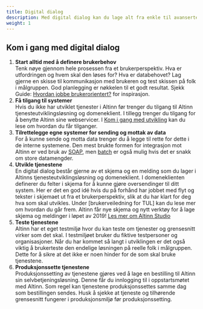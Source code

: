 ```yaml
---
title: Digital dialog
description: Med digital dialog kan du lage alt fra enkle til avanserte skjemaer. Prosessen for å lage skjemaer og meldinger vil være forskjellig alt etter som hvor stor eller liten målgruppen er, hvor mye data som skal behandles eller hvor mye jobb det er å legge til rette for at egne systemer kan snakke med Altinn.
weight: 1
---
```



## Kom i gang med digital dialog

1. **Start alltid med å definere brukerbehov**<br>Tenk nøye gjennom hele prosessen fra et brukerperspektiv. Hva er utfordringen og hvem skal den løses for? Hva er databehovet? Lag gjerne en skisse til kommunikasjon med brukeren og test skissen på folk i målgruppen. God planlegging er nøkkelen til et godt resultat. Sjekk Guide: [Hvordan jobbe brukerorientert?](https://www.altinndigital.no/kom-i-gang/guide-kom-i-gang-med-altinn/hvordan-jobbe-brukerorientert/) for inspirasjon.
2. **Få tilgang til systemer**<br>Hvis du ikke har utviklet tjenester i Altinn før trenger du tilgang til Altinn tjenesteutviklingsløsning og domeneklient. I tillegg trenger du tilgang for å benytte Altinn sine webservicer. I [Kom i gang med utvikling](/docs/kom-i-gang-med-utvikling/) kan du lese om hvordan du får tilganger.
3. **Tilrettelegge egne systemer for sending og mottak av data**<br>For å kunne sende og motta data trenger du å legge til rette for dette i de interne systemene. Den mest brukte formen for integrasjon mot Altinn er ved bruk av [SOAP](/docs/api/tjenesteeiere/soap/), men [batch](/docs/api/tjenesteeiere/batch/) er også mulig hvis det er snakk om store datamengder.
4. **Utvikle tjenestene**<br>En digital dialog består gjerne av et skjema og en melding som du lager i Altinns tjenesteutviklingsløsning og domeneklient. I domeneklienten definerer du felter i skjema for å kunne gjøre oversendinger til ditt system. Her er det en god idé hvis du på forhånd har jobbet med flyt og tekster i skjemaet ut fra et brukerperspektiv, slik at du har klart for deg hva som skal utvikles. Under [brukerveiledning for TUL] kan du lese mer om hvordan du går frem. Altinn får nye skjema og nytt verktøy for å lage skjema og meldinger i løpet av 2019! [Les mer om Altinn Studio](/docs/altinn-studio/)
5. **Teste tjenestene**<br>Altinn har et eget testmiljø hvor du kan teste om tjenester og grensesnitt virker som det skal. I testmiljøet bruker du fiktive testpersoner og organisasjoner. Når du har kommet så langt i utviklingen er det også viktig å brukerteste den endelige løsningen på reelle folk i målgruppen. Dette for å sikre at det ikke er noen hinder for de som skal bruke tjenestene.
6. **Produksjonssette tjenestene**<br>Produksjonssetting av tjenestene gjøres ved å lage en bestilling til Altinn sin selvbetjeningsløsning. Denne får du innlogging til i oppstartsmøtet med Altinn. Som regel kan tjenestene produksjonssettes samme dag som bestillingen sendes. Husk å sjekke at tjeneste og tilhørende grensesnitt fungerer i produksjonsmiljø før produksjonssetting.